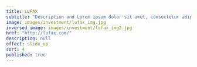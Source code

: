 ```yaml
---
title: LUFAX
subtitle: "Description and Lorem ipsum dolor sit amet, consectetur adipiscing elit. Nulla tellus felis, ornare vel nulla non."
image: images/investment/lufax_img.jpg
inversed_image: images/investment/lufax_img2.jpg
href: "http://lufax.com/"
description: null
effect: slide_up
sort: 4
published: true
---
```


